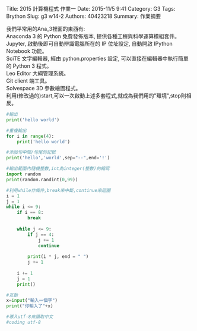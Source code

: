 Title: 2015 計算機程式 作業一
Date: 2015-11/5 9:41
Category: G3
Tags: Brython
Slug: g3 w14-2
Authors: 40423218
Summary: 作業摘要



我們平常用的Ana_3裡面的東西有:
<br />
Anaconda 3 的 Python 免費發佈版本, 提供各種工程與科學運算模組套件。
Jupyter, 啟動後即可自動辨識電腦所在的 IP 位址設定, 自動開啟 IPython Notebook 功能。
<br />
SciTE 文字編輯器, 經由 python.properties 設定, 可以直接在編輯器中執行簡單的 Python 3 程式。
<br />
Leo Editor 大綱管理系統。
<br />
Git client 端工具。
<br />
Solvespace 3D 參數繪圖程式。
<br />
利用(修改過的)start,可以一次啟動上述多套程式,就成為我們用的"環境",stop則相反。


~~~python
#輸出
print('hello world')
~~~
~~~python
#重複輸出
for i in range(4):
    print('hello world')
~~~
~~~python
#添加句中間/句尾的記號
print('hello','world',sep="--",end='!')
~~~
~~~python
#輸出範圍內隨機整數,int為integer(整數)的縮寫
import random
print(random.randint(0,99))
~~~
~~~python
#利用while作條件,break來中斷,continue來迴圈
i = 1
j = 1
while i <= 9:
    if i == 8:
        break
 
    while j <= 9:
        if j == 4:
            j += 1
            continue
         
        print(i * j, end = " ")
        j += 1
     
    i += 1
    j = 1
    print()
~~~
~~~python
#互動
x=input("輸入一個字")
print("你輸入了"+x)
~~~
~~~python
#導入utf-8來讀取中文
#coding utf-8
~~~

<script src="https://www.gliffy.com/diagramEmbed.js" type="text/javascript"></script><script type="text/javascript">gliffy_did="9745287";embedGliffy();</script>



<!-- 導入 brython.js -->

<script type="text/javascript" src="js/Brython3.2.3-20151122-082712/brython.js"></script>

<!-- 啟動 brython() -->

<script>
window.onload=function(){
brython(1);
}
</script>

<!-- 以下利用 Brython 程式執行繪圖 -->

<canvas id="plotarea" width="600" height="600"></canvas>

<script type="text/python3"> 
# 導入 doc 
from browser import document as doc 
import math 

# 準備繪圖畫布 
canvas = doc["plotarea"] 
ctx = canvas.getContext("2d") 

# 開始畫直線 

ctx.beginPath() 
ctx.lineWidth = 7
ctx.moveTo(250, 0)
ctx.lineTo(150, 100)
ctx.strokeStyle = "#006000" 
ctx.stroke() 

ctx.beginPath() 
ctx.lineWidth = 7
ctx.moveTo(150, 100)
ctx.lineTo(200, 100)
ctx.strokeStyle = "#006000" 
ctx.stroke() 

ctx.beginPath() 
ctx.lineWidth = 7
ctx.moveTo(200, 100)
ctx.lineTo(100, 200)
ctx.strokeStyle = "#006000" 
ctx.stroke() 

ctx.beginPath() 
ctx.lineWidth = 7
ctx.moveTo(100, 200)
ctx.lineTo(200, 200)
ctx.strokeStyle = "#006000" 
ctx.stroke() 

ctx.beginPath() 
ctx.lineWidth = 7
ctx.moveTo(200, 200)
ctx.lineTo(50, 300)
ctx.strokeStyle = "#006000" 
ctx.stroke() 

ctx.beginPath() 
ctx.lineWidth = 7
ctx.moveTo(50, 300)
ctx.lineTo(200, 300)
ctx.strokeStyle = "#006000" 
ctx.stroke() 

ctx.beginPath() 
ctx.lineWidth = 7
ctx.moveTo(200, 300)
ctx.lineTo(0, 400)
ctx.strokeStyle = "#006000" 
ctx.stroke() 

ctx.beginPath() 
ctx.lineWidth = 7
ctx.moveTo(0, 400)
ctx.lineTo(200, 400)
ctx.strokeStyle = "#006000" 
ctx.stroke() 

ctx.beginPath() 
ctx.lineWidth = 7
ctx.moveTo(200, 400)
ctx.lineTo(200, 500)
ctx.strokeStyle = "#006000" 
ctx.stroke() 

ctx.beginPath() 
ctx.lineWidth = 7
ctx.moveTo(250, 0)
ctx.lineTo(350, 100)
ctx.strokeStyle = "#006000" 
ctx.stroke() 

ctx.beginPath() 
ctx.lineWidth = 7
ctx.moveTo(350, 100)
ctx.lineTo(300, 100)
ctx.strokeStyle = "#006000" 
ctx.stroke() 

ctx.beginPath() 
ctx.lineWidth = 7
ctx.moveTo(300, 100)
ctx.lineTo(400, 200)
ctx.strokeStyle = "#006000" 
ctx.stroke() 

ctx.beginPath() 
ctx.lineWidth = 7
ctx.moveTo(400, 200)
ctx.lineTo(300, 200)
ctx.strokeStyle = "#006000" 
ctx.stroke() 

ctx.beginPath() 
ctx.lineWidth = 7
ctx.moveTo(300, 200)
ctx.lineTo(450, 300)
ctx.strokeStyle = "#006000" 
ctx.stroke() 

ctx.beginPath() 
ctx.lineWidth = 7
ctx.moveTo(450, 300)
ctx.lineTo(300, 300)
ctx.strokeStyle = "#006000" 
ctx.stroke() 

ctx.beginPath() 
ctx.lineWidth = 7
ctx.moveTo(300, 300)
ctx.lineTo(500, 400)
ctx.strokeStyle = "#006000" 
ctx.stroke() 

ctx.beginPath() 
ctx.lineWidth = 7
ctx.moveTo(500, 400)
ctx.lineTo(300, 400)
ctx.strokeStyle = "#006000" 
ctx.stroke() 

ctx.beginPath() 
ctx.lineWidth = 7
ctx.moveTo(300, 400)
ctx.lineTo(300, 500)
ctx.strokeStyle = "#006000" 
ctx.stroke() 

ctx.beginPath() 
ctx.lineWidth = 7
ctx.moveTo(300, 500)
ctx.lineTo(200, 500)
ctx.strokeStyle = "#006000" 
ctx.stroke() 

</script>

